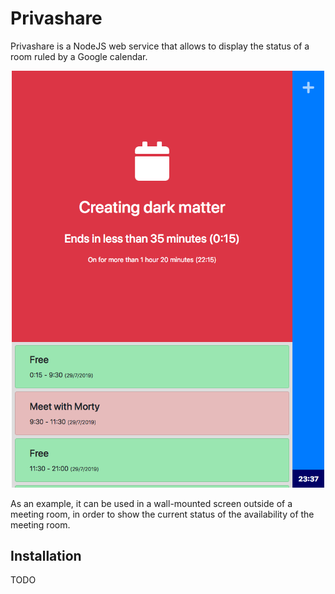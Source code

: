 # Privashare

Privashare is a NodeJS web service that allows to display the status of a room ruled by a Google calendar.

<p align="center">
    <img src="./docs/screenshot.png" alt="Screenshot of Privashare"/ width="500">
</p>
As an example, it can be used in a wall-mounted screen outside of a meeting room, in order to show the current status of the availability of the meeting room.

## Installation

TODO